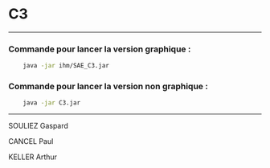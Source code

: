 # **C3**

___

### **Commande pour lancer la version graphique :** 
```bash
    java -jar ihm/SAE_C3.jar
```

### **Commande pour lancer la version non graphique :** 
```bash
    java -jar C3.jar
```

___

SOULIEZ Gaspard

CANCEL Paul

KELLER Arthur
